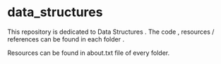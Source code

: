 # data_structures
This repository is dedicated to Data Structures . The code , resources / references can be found in each folder .


Resources can be found in about.txt file of every folder.

